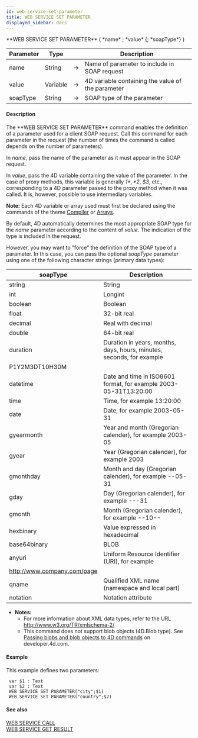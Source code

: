 ```yaml
---
id: web-service-set-parameter
title: WEB SERVICE SET PARAMETER
displayed_sidebar: docs
---
```


<!--REF #_command_.WEB SERVICE SET PARAMETER.Syntax-->**WEB SERVICE SET PARAMETER** ( *name* ; *value* {; *soapType*} )<!-- END REF-->
<!--REF #_command_.WEB SERVICE SET PARAMETER.Params-->
| Parameter | Type |  | Description |
| --- | --- | --- | --- |
| name | String | -> | Name of parameter to include in SOAP request |
| value | Variable | -> | 4D variable containing the value of the parameter |
| soapType | String | -> | SOAP type of the parameter |

<!-- END REF-->

#### Description 

<!--REF #_command_.WEB SERVICE SET PARAMETER.Summary-->The **WEB SERVICE SET PARAMETER** command enables the definition of a parameter used for a client SOAP request.<!-- END REF--> Call this command for each parameter in the request (the number of times the command is called depends on the number of parameters).

In *name*, pass the name of the parameter as it must appear in the SOAP request.

In *value*, pass the 4D variable containing the value of the parameter. In the case of proxy methods, this variable is generally *$1*, *$2*, *$3*, etc., corresponding to a 4D parameter passed to the proxy method when it was called. It is, however, possible to use intermediary variables.

**Note:** Each 4D variable or array used must first be declared using the commands of the theme [Compiler](compiler.md) or [Arrays](arrays.md).

By default, 4D automatically determines the most appropriate SOAP type for the *name* parameter according to the content of *value*. The indication of the type is included in the request.

However, you may want to “force” the definition of the SOAP type of a parameter. In this case, you can pass the optional *soapType* parameter using one of the following character strings (primary data types):

| **soapType**                | **Description**                                                       |
| --------------------------- | --------------------------------------------------------------------- |
| string                      | String                                                                |
| int                         | Longint                                                               |
| boolean                     | Boolean                                                               |
| float                       | 32-bit real                                                           |
| decimal                     | Real with decimal                                                     |
| double                      | 64-bit real                                                           |
| duration                    | Duration in years, months, days, hours, minutes, seconds, for example |
| P1Y2M3DT10H30M              |                                                                       |
| datetime                    | Date and time in ISO8601 format, for example 2003-05-31T13:20:00      |
| time                        | Time, for example 13:20:00                                            |
| date                        | Date, for example 2003-05-31                                          |
| gyearmonth                  | Year and month (Gregorian calender), for example 2003-05              |
| gyear                       | Year (Gregorian calender), for example 2003                           |
| gmonthday                   | Month and day (Gregorian calender), for example --05-31               |
| gday                        | Day (Gregorian calender), for example ---31                           |
| gmonth                      | Month (Gregorian calender), for example --10--                        |
| hexbinary                   | Value expressed in hexadecimal                                        |
| base64binary                | BLOB                                                                  |
| anyuri                      | Uniform Resource Identifier (URI), for example                        |
| http://www.company.com/page |                                                                       |
| qname                       | Qualified XML name (namespace and local part)                         |
| notation                    | Notation attribute                                                    |

* **Notes:**  
   * For more information about XML data types, refer to the URL <http://www.w3.org/TR/xmlschema-2/>  
   * This command does not support blob objects (4D.Blob type). See [Passing blobs and blob objects to 4D commands](https://developer.4d.com/docs/Concepts/blob.html#passing-blobs-and-blob-objects-to-4d-commands) on developer.4d.com.

#### Example 

This example defines two parameters: 

```4d
 var $1 : Text
 var $2 : Text
 WEB SERVICE SET PARAMETER("city";$1)
 WEB SERVICE SET PARAMETER("country";$2)
```

#### See also 

[WEB SERVICE CALL](web-service-call.md)  
[WEB SERVICE GET RESULT](web-service-get-result.md)  